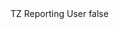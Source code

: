 <?xml version="1.0" encoding="UTF-8"?>
<CustomMetadata xmlns="http://soap.sforce.com/2006/04/metadata">
    <label>TZ Reporting User</label>
    <protected>false</protected>
</CustomMetadata>
